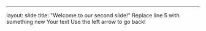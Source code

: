 
---
layout: slide
title: "Welcome to our second slide!"
Replace line 5 with something new
Your text
Use the left arrow to go back!
